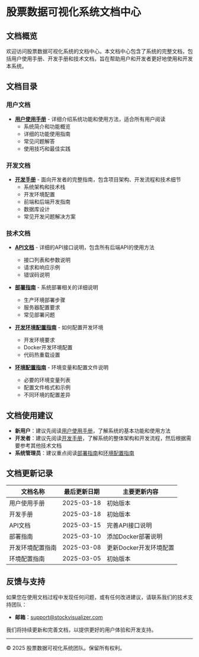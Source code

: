 # 股票数据可视化系统文档中心

## 文档概览

欢迎访问股票数据可视化系统的文档中心。本文档中心包含了系统的完整文档，包括用户使用手册、开发手册和技术文档，旨在帮助用户和开发者更好地使用和开发本系统。

## 文档目录

### 用户文档

- [**用户使用手册**](user_manual.md) - 详细介绍系统功能和使用方法，适合所有用户阅读
  - 系统简介和功能概览
  - 详细的功能使用指南
  - 常见问题解答
  - 使用技巧和最佳实践

### 开发文档

- [**开发手册**](developer_manual.md) - 面向开发者的完整指南，包含项目架构、开发流程和技术细节
  - 系统架构和技术栈
  - 开发环境配置
  - 前端和后端开发指南
  - 数据库设计
  - 常见开发问题解决方案

### 技术文档

- [**API文档**](api_documentation.md) - 详细的API接口说明，包含所有后端API的使用方法
  - 接口列表和参数说明
  - 请求和响应示例
  - 错误码说明

- [**部署指南**](deployment_guide.md) - 系统部署相关的详细说明
  - 生产环境部署步骤
  - 服务器配置要求
  - 常见部署问题

- [**开发环境配置指南**](dev_environment_guide.md) - 如何配置开发环境
  - 开发环境要求
  - Docker开发环境配置
  - 代码热重载设置

- [**环境配置指南**](env_config_guide.md) - 环境变量和配置文件说明
  - 必要的环境变量列表
  - 配置文件格式和示例
  - 不同环境的配置差异

## 文档使用建议

- **新用户**：建议先阅读[用户使用手册](user_manual.md)，了解系统的基本功能和使用方法
- **开发者**：建议先阅读[开发手册](developer_manual.md)，了解系统的整体架构和开发流程，然后根据需要参考其他技术文档
- **系统管理员**：建议重点阅读[部署指南](deployment_guide.md)和[环境配置指南](env_config_guide.md)

## 文档更新记录

| 文档名称 | 最后更新日期 | 主要更新内容 |
|---------|------------|------------|
| 用户使用手册 | 2025-03-18 | 初始版本 |
| 开发手册 | 2025-03-18 | 初始版本 |
| API文档 | 2025-03-15 | 完善API接口说明 |
| 部署指南 | 2025-03-10 | 添加Docker部署说明 |
| 开发环境配置指南 | 2025-03-08 | 更新Docker开发环境配置 |
| 环境配置指南 | 2025-03-05 | 初始版本 |

## 反馈与支持

如果您在使用文档过程中发现任何问题，或有任何改进建议，请联系我们的技术支持团队：

- **邮箱**：support@stockvisualizer.com

我们将持续更新和完善文档，以提供更好的用户体验和开发支持。

---

© 2025 股票数据可视化系统团队。保留所有权利。